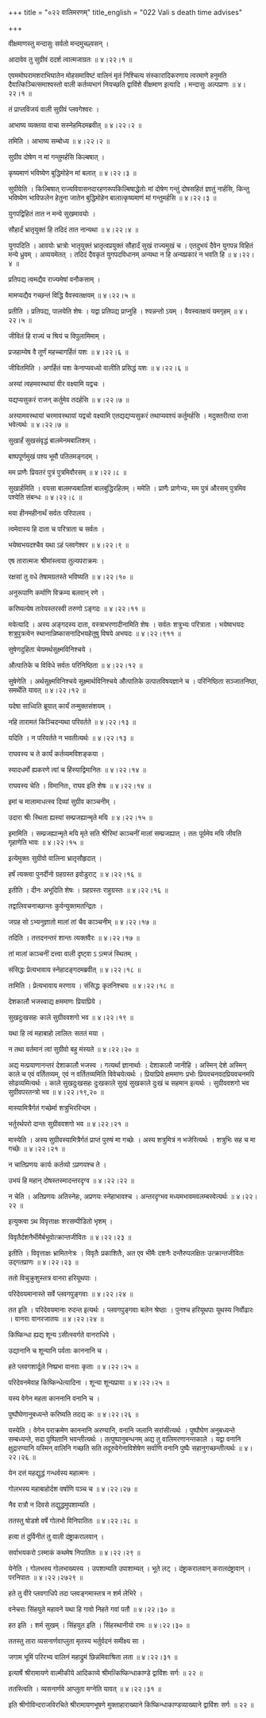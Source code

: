 +++
title = "०२२ वालिमरणम्"
title_english = "022 Vali s death time advises"

+++


वीक्षमाणस्तु मन्दासुः सर्वतो मन्दमुच्छ्वसन् ।  

आदावेव तु सुग्रीवं ददर्श त्वात्मजाग्रतः  ॥  ४।२२।१  ॥   

एवममोघरामशराभिघातेन मोहसमाविष्टं वालिनं मृतं निश्चित्य संस्कारादिकरणाय
त्वरमाणे हनुमति दैवात्किञ्चित्समाश्वस्तो वाली कर्तव्यभागं नियच्छति
द्वाविंशे वीक्षमाण इत्यादि । मन्दासुः अल्पप्राणः  ॥  ४।२२।१  ॥   

  

तं प्राप्तविजयं वाली सुग्रीवं प्लवगेश्वरः ।  

आभाष्य व्यक्तया वाचा सस्नेहमिदमब्रवीत्  ॥  ४।२२।२  ॥   

तमिति । आभाष्य सम्बोध्य  ॥  ४।२२।२  ॥   

  

सुग्रीव दोषेण न मां गन्तुमर्हसि किल्बषात् ।  

कृष्यमाणं भविष्येण बुद्धिमोहेन मां बलात्  ॥  ४।२२।३  ॥   

सुग्रीवेति । किल्बिषात् राज्यविवासनदारहणरूपकिल्बिषाद्धेतोः मां दोषेण
गन्तुं दोषसहितं ज्ञातुं नार्हसि, किन्तु भविष्येण भाविफलेन हेतुना जातेन
बुद्धिमोहेन बालात्कृष्यमाणं मां गन्तुमर्हसि  ॥  ४।२२।३  ॥   

  

युगपद्विहितं तात न मन्ये सुखमावयोः ।  

सौहार्दं भ्रातृयुक्तं हि तदिदं तात नान्यथा  ॥  ४।२२।४  ॥   

युगपदिति । आवयोः भ्रात्रोः भातृयुक्तं भ्रातृत्वप्रयुक्तं सौहार्दं सुखं
राज्यमुखं च । एतदुभयं दैवेन युगपन्न विहितं मन्ये ध्रुवम् । अव्ययमेतत् ।
तदिदं दैवकृतं युगपदविधानम् अन्यथा न हि अन्यप्रकारं न भवति हि  ॥  ४।२२।४
 ॥   

  

प्रतिपद्य त्वमद्यैव राज्यमेषां वनौकसाम् ।  

मामप्यद्यैव गच्छन्तं विद्धि वैवस्वतक्षयम्  ॥  ४।२२।५  ॥   

प्रतीति । प्रतिपद्य, पालयेति शेषः । यद्वा प्रतिपद्य प्राप्नुहि ।
श्यन्नन्तो ऽयम् । वैवस्वतक्षयं यमगृहम्  ॥  ४।२२।५  ॥   

  

जीवितं हि राज्यं च श्रियं च विपुलामिमाम् ।  

प्रजहाम्येष वै तूर्णं महच्चागर्हितं यशः  ॥  ४।२२।६  ॥   

जीवितमिति । अगर्हितं यशः केनाप्यवध्यो वालीति प्रसिद्धं यशः  ॥  ४।२२।६
 ॥   

  

अस्यां त्वहमवस्थायां वीर वक्ष्यामि यद्वचः ।  

यद्यप्यसुकरं राजन् कर्तुमेव तदर्हसि  ॥  ४।२२।७  ॥   

अस्यामवस्थायां चरमावस्थायां यद्वचो वक्ष्यामि एतद्यद्यप्यसुकरं
तथाप्यवश्यं कर्तुमर्हसि । मदुक्तरीत्या राजा भवेत्यर्थः  ॥  ४।२२।७  ॥   

  

सुखार्हं सुखसंवृद्धं बालमेनमबालिशम् ।  

बाष्पपूर्णमुखं पश्य भूमौ पतितमङ्गदम् ।  

मम प्राणैः प्रियतरं पुत्रं पुत्रमिवौरसम्  ॥  ४।२२।८  ॥   

सुखार्हमिति । वयसा बालमप्यबालिशं बालबुद्धिरहितम् । ममेति । प्राणैः
प्राणेभ्यः, मम पुत्रं औरसम् पुत्रमिव पश्येति संबन्धः  ॥  ४।२२।८  ॥   

  

मया हीनमहीनार्थं सर्वतः परिपालय ।  

त्वमेवास्य हि दाता च परित्राता च सर्वतः ।  

भयेष्वभयदश्चैव यथा ऽहं प्लवगेश्वर  ॥  ४।२२।९  ॥   

एष तारात्मजः श्रीमांस्त्वया तुल्यपराक्रमः ।  

रक्षसां तु वधे तेषामग्रतस्ते भविष्यति  ॥  ४।२२।१०  ॥   

अनुरूपाणि कर्माणि विक्रम्य बलवान् रणे ।  

करिष्यत्येष तारेयस्तरस्वी तरुणो ऽङ्गदः  ॥  ४।२२।११  ॥   

मयेत्यादि । अस्य अङ्गदस्य दाता, वस्त्राभरणादीनामिति शेषः । सर्वतः
शत्रुभ्यः परित्राता । भयेष्वभयदः शत्रुपुत्रत्वेन
स्थानान्निष्कासनादिभयहेतुषु विषये अभयदः  ॥  ४।२२।९११  ॥   

  

सुषेणदुहिता चेयमर्थसूक्ष्मविनिश्चये ।  

औत्पातिके च विविधे सर्वतः परिनिष्ठिता  ॥  ४।२२।१२  ॥   

सुषेणेति । अर्थसूक्ष्मविनिश्चये सूक्ष्मार्थविनिश्चये औत्पातिके
उत्पातविषयज्ञाने च । परिनिष्ठिता सञ्जातनिष्ठा, समर्थेति यावत्  ॥  ४।२२।१२
 ॥   

  

यदेषा साध्विति ब्रूयात् कार्यं तन्मुक्तसंशयम् ।  

नहि तारामतं किञ्चिदन्यथा परिवर्तते  ॥  ४।२२।१३  ॥   

यदिति । न परिवर्तते न भवतीत्यर्थः  ॥  ४।२२।१३  ॥   

  

राघवस्य च ते कार्यं कर्तव्यमविशङ्कया ।  

स्यादधर्मो ह्यकरणे त्वां च हिंस्याद्विमानितः  ॥  ४।२२।१४  ॥   

राघवस्य चेति । विमानितः, राघव इति शेषः  ॥  ४।२२।१४  ॥   

  

इमां च मालामाधत्स्व दिव्यां सुग्रीव काञ्चनीम् ।  

उदारा श्रीः स्थिता ह्यस्यां सम्प्रजह्यान्मृते मयि  ॥  ४।२२।१५  ॥   

इमामिति । सम्प्रजह्यान्मृते मयि मृते सति श्रीरिमां काञ्चनीं मालां
सम्प्रजह्यात् । ततः पूर्वमेव मयि जीवति गृहाणेति भावः  ॥  ४।२२।१५  ॥   

  

इत्येमुक्तः सुग्रीवो वालिना भ्रातृसौहृदात् ।  

हर्षं त्यक्त्वा पुनर्दीनो ग्रहग्रस्त इवोडुराट्  ॥  ४।२२।१६  ॥   

इतीति । दीनः अभूदिति शेषः । ग्रहग्रस्तः राहुग्रस्तः  ॥  ४।२२।१६  ॥   

  

तद्वालिवचनाच्छान्तः कुर्वन्युक्तमतन्द्रितः ।  

जग्रह सो ऽभ्यनुज्ञातो मालां तां चैव काञ्चनीम्  ॥  ४।२२।१७  ॥   

तदिति । तत्तदनन्तरं शान्तः त्यक्तवैरः  ॥  ४।२२।१७  ॥   

  

तां मालां काञ्चनीं दत्त्वा वाली दृष्ट्वा ऽ ऽत्मजं स्थितम् ।  

संसिद्धः प्रेत्यभावाय स्नेहादङ्गदमब्रवीत्  ॥  ४।२२।१८  ॥   

तामिति । प्रेत्यभावाय मरणाय । संसिद्धः कृतनिश्चयः  ॥  ४।२२।१८  ॥   

  

देशकालौ भजस्वाद्य क्षममाणः प्रियाप्रिये ।  

सुखदुःखसहः काले सुग्रीववशगो भव  ॥  ४।२२।१९  ॥   

यथा हि त्वं महाबाहो लालितः सततं मया ।  

न तथा वर्तमानं त्वां सुग्रीवो बहु मंस्यते  ॥  ४।२२।२०  ॥   

अद्य मत्प्रयाणानन्तरं देशाकालौ भजस्व । गत्यर्था ज्ञानार्थाः । देशाकालौ
जानीहि । अस्मिन् देशे अस्मिन् काले च एवं वर्तितव्यम्, एवं न
वर्तितव्यमिति विवेचयेत्यर्थः । प्रियाप्रिये क्षममाणः प्रभोः
प्रियवचनवदप्रियवचनमपि सोढव्यमित्यर्थः । काले सुखदुःखसहः दुःखकाले सुखं
सुखकाले दुःखं च सहमान इत्यर्थः । सुग्रीववशगो भव सुग्रीवपरतन्त्रो भव  ॥ 
४।२२।१९,२०  ॥   

  

मास्यामित्रैर्गतं गच्छेर्मा शत्रुभिररिन्दम ।  

भर्तुरर्थपरो दान्तः सुग्रीववशगो भव  ॥  ४।२२।२१  ॥   

मास्येति । अस्य सुग्रीवस्यामित्रैर्गतं प्राप्तं पुरुषं मा गच्छेः । अस्य
शत्रुमित्रं न भजेरित्यर्थः । शत्रुभिः सह च मा गच्छेः  ॥  ४।२२।२१  ॥   

  

न चातिप्रणयः कार्यः कर्तव्यो ऽप्रणयश्च ते ।  

उभयं हि महान् दोषस्तस्मादन्तरदृग्व  ॥  ४।२२।२२  ॥   

न चेति । अतिप्रणयः अतिस्नेहः, अप्रणयः स्नेहाभावश्च । अन्तरदृग्भव
मध्यमभावमवलम्बस्वेत्यर्थः  ॥  ४।२२।२२  ॥   

  

इत्युक्त्वा ऽथ विवृत्ताक्षः शरसम्पीडितो भृशम् ।  

विवृतैर्दशनैर्भीमैर्बभूवोत्क्रान्तजीवितः  ॥  ४।२२।२३  ॥   

इतीति । विवृत्ताक्षः भ्रामितनेत्रः । विवृतैः प्रकाशितैः, अत एव भीमैः
दशनैः दन्तैरुपलक्षितः उत्क्रान्तजीवितः उद्गतप्राणः  ॥  ४।२२।२३  ॥   

  

ततो विचुक्रुशुस्तत्र वानरा हरियूथपाः ।  

परिदेवयमानास्ते सर्वे प्लवगपुङ्गवाः  ॥  ४।२२।२४  ॥   

तत इति । परिदेवयमानाः रुदन्त इत्यर्थः । प्लवगपुङ्गवाः बलेन श्रेष्ठाः ।
पुनश्च हरियूथपाः यूथस्य निर्वोढारः । वानराः वानरजातयः  ॥  ४।२२।२४  ॥   

  

किष्किन्धा ह्यद्य शून्य ऽसीत्स्वर्गते वानराधिपे ।  

उद्यानानि च शून्यानि पर्वताः काननानि च ।  

हते प्लवगशार्दूले निष्प्रभा वानराः कृताः  ॥  ४।२२।२५  ॥   

परिदेवनमेवाह किष्किन्धेत्यादिना । शून्या शून्यप्राया  ॥  ४।२२।२५  ॥   

  

यस्य वेगेन महता काननानि वनानि च ।  

पुष्पौघेणानुबध्यन्ते करिष्यति तदद्य कः  ॥  ४।२२।२६  ॥   

यस्येति । वेगेन पराक्रमेण काननानि अरण्यानि, वनानि जलानि सरांसीत्यर्थः ।
पुष्पौघेण अनुबध्यन्ते सम्बध्यन्ते, सदा पुष्पितानि भवन्तीत्यर्थः ।
तत्पुष्पानुबन्धनम् अद्य तु वालिमरणानन्तकाले । यद्वा वनानि
क्षुद्रारण्यानि यस्मिन् वालिनि गच्छति सति तदूरुवेगेनाविशेषेण सर्वाणि
वनानि पुष्पैः सहानुगच्छन्तीत्यर्थः  ॥  ४।२२।२६  ॥   

  

येन दत्तं महद्युद्धं गन्धर्वस्य महात्मनः ।  

गोलभस्य महाबाहोर्दश वर्षाणि पञ्च च  ॥  ४।२२।२७  ॥   

नैव रात्रौ न दिवसे तद्युद्धमुपशाम्यति ।  

ततस्तु षोडशे वर्षे गोलभो विनिपातितः  ॥  ४।२२।२८  ॥   

हत्वा तं दुर्विनीतं तु वाली दंष्ट्राकरालवान् ।  

सर्वाभयकरो ऽस्माकं कथमेष निपातितः  ॥  ४।२२।२९  ॥   

येनेति । गोलभस्य गोलभाख्यस्य । उपशाम्यति उपाशाम्यत् । भूते लट् ।
दंष्ट्राकरालवान् करालदंष्ट्रावान् । परनिपातः  ॥  ४।२२।२७२९  ॥   

  

हते तु वीरे प्लवगाधिपे तदा प्लवङ्गमास्तत्र न शर्म लेभिरे ।  

वनेचराः सिंहयुते महावने यथा हि गावो निहते गवां पतौ  ॥  ४।२२।३०  ॥   

हत इति । शर्म सुखम् । सिंहयुत इति । सिंहस्थानीयो रामः  ॥  ४।२२।३०  ॥   

  

ततस्तु तारा व्यसनार्णवाप्लुता मृतस्य भर्तुर्वदनं समीक्ष्य सा ।  

जगाम भूमिं परिरभ्य वालिनं महाद्रुमं छिन्नमिवाश्रिता लता  ॥  ४।२२।३१  ॥   

इत्यार्षे श्रीरामायणे वाल्मीकीये आदिकाव्ये श्रीमत्किष्किन्धाकाण्डे
द्वाविंशः सर्गः  ॥  २२  ॥   

ततस्त्विति । व्यसनार्णवे आप्लुता मग्नेति यावत्  ॥  ४।२२।३१  ॥   

इति श्रीगोविन्दराजविरचिते श्रीरामायणभूषणे मुक्ताहाराख्याने
किष्किन्धाकाण्डव्याख्याने द्वाविंशः सर्गः  ॥  २२  ॥   


